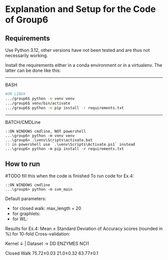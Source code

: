 # Explanation and Setup for the Code of Group6

## Requirements
Use Python 3.12, other versions have not been tested and are thus not necessarily working.

Install the requirements either in a conda environment or in a virtualenv. The latter can be done like this:

---
BASH
```bash 
#ON LINUX
.../group6$ python -m venv venv
.../group6$ venv/bin/activate
.../group6$ python -m pip install -r requirements.txt
```
---
BATCH/CMDLine
```batch 
::ON WINDOWS cmdline, NOT powershell
...\group6> python -m venv venv
...\group6> .\venv\Scripts\activate.bat
:: in powershell use `.\venv\Scripts\Activate.ps1` instead
...\group6> python -m pip install -r requirements.txt
```

## How to run
\#TODO fill this when the code is finished
To run code for Ex.4:
```batch
::ON WINDOWS cmdline
...\group6> python -m svm_main
```

Default parameters:
- for closed walk:  max_length = 20
- for graphlets:    
- for WL:           

Results for Ex.4:
Mean ± Standard Deviation of Accuracy scores (rounded in %) for 10-fold Cross-validation:

Kernel ↓ | Dataset →    DD              ENZYMES         NCI1

Closed Walk             75.72±0.03      21.0±0.32       63.77±0.1